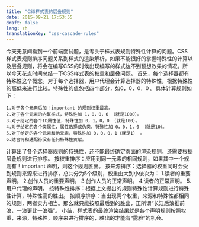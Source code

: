 ```yaml
---
title: "CSS样式表的层叠规则"
date: 2015-09-21 17:53:55
draft: false
lang: zh
translationKey: "css-cascade-rules"
---
```



今天无意间看到一个前端面试题，是考关于样式表规则特殊性计算的问题。CSS样式表规则排序问题关系到样式的渲染解析，如果不能很好的掌握特殊性的计算以及层叠规则，将会在编写CSS的时候出现编写的样式达不到预想效果的情况。所以今天花点时间总结一下CSS样式表的权重和层叠问题。
首先，每个选择器都有特殊性这个概念。对于每个选择器，用户代理会计算选择器的特殊性，根据特殊性的高低来进行比较。特殊性的值包括四个部分，如0，0，0，0 。具体计算规则如下：

	1.对于各个元素后加！important 的规则权重最高。
	2.对于各个元素的内联样式，特殊性加 1，0，0，0 （就是1000）。
	3.对于给定的各个ID属性值，特殊性加 0，1，0，0 （就是100）。
	4.对于给定的各个类属性，属性选择或伪类，特殊性加 0，0，1，0 （就是10）。
	5.对于给定的各个元素和伪元素，特殊性加 0，0，0，1（就是1） 。
	6.结合符和通配符没有任何特殊性贡献。

计算出了各个选择器规则的特殊性，还不能最终确定页面的渲染规则，还需要根据层叠规则进行排序。
按权重排序：应用到同一元素的相同规则，如果其中一个规则有！important 声明，则这个规则胜出。
按来源排序：选择器的权重同时会受到规则来源来进行排序，总共分为5个级别，权重由大到小依次为：
	1.读者的重要声明。
	2.创作人员的重要声明。
	3.创作人员的正常声明。
	4.读者的正常声明。
	5.用户代理的声明。
按特殊性排序：根据上文提出的规则特殊性计算规则进行特殊性计算，特殊性高的胜出。
按顺序排序：当出现两个权重，来源和特殊性都相同的规则，两者实力相当。那么就只能按照最后到的胜出，正所谓“长江后浪推前浪，一浪更比一浪强”。
小结，样式表的最终渲染结果就是各个声明规则按照权重，来源，特殊性，顺序来进行排序的，胜出的才能有“露脸”的机会。